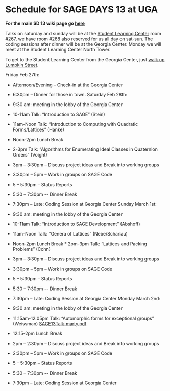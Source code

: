 

# Schedule for SAGE DAYS 13 at UGA

**For the main SD 13 wiki page go <a href="/days13">here</a>** 

Talks on saturday and sunday will be at the <a class="http" href="http://www.slc.uga.edu/directions/index.html">Student Learning Center</a> room #267, we have room #268 also reserved for us all day on sat-sun. The coding sessions after dinner will be at the Georgia Center. Monday we will meet at the Student Learning Center North Tower. 

To get to the Student Learning Center from the Georgia Center, just <a class="http" href="http://maps.google.com/maps?f=d&amp;source=s_d&amp;saddr=georgia+center-uga&amp;daddr=Bldg.+0081,+48+Baxter+St.,+Athens,+GA+30602+(Student+Learning+Center)&amp;geocode=FfXzBQIdL7kH-yGwPsVHdQ3PYw%3BCbuwNibzyWq6FdYNBgIdS8gH-yHNsvPikPCGjw&amp;hl=en&amp;mra=pe&amp;mrcr=0&amp;dirflg=w&amp;sll=33.975705,-83.37528&amp;sspn=0.136091,0.2211&amp;ie=UTF8&amp;z=16">walk up Lumpkin Street</a>. 

Friday Feb 27th: 

   * Afternoon/Evening – Check-in at the Georgia Center 
   * 6:30pm – Dinner for those in town. 
Saturday Feb 28th: 

* 9:30 am: meeting in the lobby of the Georgia Center 
* 10-11am Talk: “Introduction to SAGE” (Stein) 
* 11am-Noon Talk:  “Introduction to Computing with Quadratic Forms/Lattices” (Hanke) 
* Noon-2pm Lunch Break 
* 2-3pm Talk:  “Algorithms for Enumerating Ideal Classes in Quaternion Orders” (Voight) 
* 3pm – 3:30pm – Discuss project ideas and Break into working groups 
* 3:30pm – 5pm – Work in groups on SAGE Code 
* 5 – 5:30pm – Status Reports 
* 5:30 – 7:30pm  -- Dinner Break 
* 7:30pm – Late:  Coding Session at Georgia Center 
Sunday March 1st: 

* 9:30 am: meeting in the lobby of the Georgia Center 
* 10-11am Talk:  “Introduction to SAGE Development” (Abshoff) 
* 11am-Noon Talk:  “Genera of Lattices” (Nebe/Scharlau) 
* Noon-2pm Lunch Break  * 2pm-3pm Talk:  “Lattices and Packing Problems” (Cohn) 
* 3pm – 3:30pm – Discuss project ideas and Break into working groups 
* 3:30pm – 5pm – Work in groups on SAGE Code 
* 5 – 5:30pm – Status Reports 
* 5:30 – 7:30pm  -- Dinner Break 
* 7:30pm – Late:  Coding Session at Georgia Center 
Monday March 2nd: 

* 9:30 am: meeting in the lobby of the Georgia Center 
* 11:15am-12:05pm Talk:  “Automorphic forms for exceptional groups” (Weissman) <a href="days13/schedule/SAGE13Talk-marty.pdf">SAGE13Talk-marty.pdf</a> 
* 12:15-2pm Lunch Break 
* 2pm – 2:30pm – Discuss project ideas and Break into working groups 
* 2:30pm – 5pm – Work in groups on SAGE Code 
* 5 – 5:30pm – Status Reports 
* 5:30 – 7:30pm  -- Dinner Break 
* 7:30pm – Late:  Coding Session at Georgia Center 